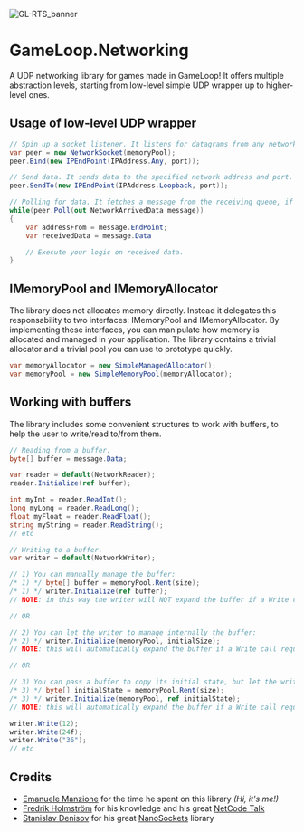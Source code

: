 ![GL-RTS_banner](https://forum.gameloop.it/assets/files/2019-02-22/1550838295-678699-gl-rts-banner.png)

# GameLoop.Networking
A UDP networking library for games made in GameLoop! It offers multiple abstraction levels, starting from low-level simple UDP wrapper up to higher-level ones.

## Usage of low-level UDP wrapper

```csharp
// Spin up a socket listener. It listens for datagrams from any network address, on the specified port.
var peer = new NetworkSocket(memoryPool);
peer.Bind(new IPEndPoint(IPAddress.Any, port));
```

```csharp
// Send data. It sends data to the specified network address and port.
peer.SendTo(new IPEndPoint(IPAddress.Loopback, port));
```

```csharp
// Polling for data. It fetches a message from the receiving queue, if any. If nothing has been received, it just returns "false".
while(peer.Poll(out NetworkArrivedData message))
{
	var addressFrom = message.EndPoint;
	var receivedData = message.Data

	// Execute your logic on received data.
}
```

## IMemoryPool and IMemoryAllocator

The library does not allocates memory directly. Instead it delegates this responsability to two interfaces: IMemoryPool and IMemoryAllocator.
By implementing these interfaces, you can manipulate how memory is allocated and managed in your application.
The library contains a trivial allocator and a trivial pool you can use to prototype quickly.

```csharp
var memoryAllocator = new SimpleManagedAllocator();
var memoryPool = new SimpleMemoryPool(memoryAllocator);
```

## Working with buffers

The library includes some convenient structures to work with buffers, to help the user to write/read to/from them.

```csharp
// Reading from a buffer.
byte[] buffer = message.Data;

var reader = default(NetworkReader);
reader.Initialize(ref buffer);

int myInt = reader.ReadInt();
long myLong = reader.ReadLong();
float myFloat = reader.ReadFloat();
string myString = reader.ReadString();
// etc
```

```csharp
// Writing to a buffer.
var writer = default(NetworkWriter);

// 1) You can manually manage the buffer:
/* 1) */ byte[] buffer = memoryPool.Rent(size);
/* 1) */ writer.Initialize(ref buffer);
// NOTE: in this way the writer will NOT expand the buffer if a Write call requires more space.

// OR

// 2) You can let the writer to manage internally the buffer:
/* 2) */ writer.Initialize(memoryPool, initialSize);
// NOTE: this will automatically expand the buffer if a Write call requires more space.

// OR

// 3) You can pass a buffer to copy its initial state, but let the writer to manage its own buffer internally:
/* 3) */ byte[] initialState = memoryPool.Rent(size);
/* 3) */ writer.Initialize(memoryPool, ref initialState);
// NOTE: this will automatically expand the buffer if a Write call requires more space.

writer.Write(12);
writer.Write(24f);
writer.Write("36");
// etc
```

## Credits

- [Emanuele Manzione](https://github.com/manhunterita) for the time he spent on this library _(Hi, it's me!)_
- [Fredrik Holmström](https://github.com/fholm) for his knowledge and his great [NetCode Talk](https://www.twitch.tv/fholm)
- [Stanislav Denisov](https://github.com/nxrighthere) for his great [NanoSockets](https://github.com/nxrighthere/NanoSockets) library
